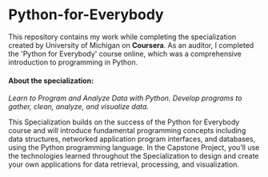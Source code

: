# Python-for-Everybody
This repository contains my work while completing the specialization created by University of Michigan on **Coursera**.
As an auditor, I completed the 'Python for Everybody' course online, which was a comprehensive introduction to programming in Python.

#### About the specialization: ####
_Learn to Program and Analyze Data with Python. Develop programs to gather, clean, analyze, and visualize data._

This Specialization builds on the success of the Python for Everybody course and will introduce fundamental programming concepts including data structures, networked application program interfaces, and databases, using the Python programming language. In the Capstone Project, you’ll use the technologies learned throughout the Specialization to design and create your own applications for data retrieval, processing, and visualization.

